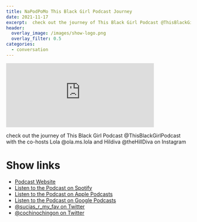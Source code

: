 ```yaml
---
title: NaPodPoMo This Black Girl Podcast Journey
date: 2021-11-17
excerpt:  check out the journey of This Black Girl Podcast @ThisBlackGirlPodcast with the co-hosts Lola @ola.ms.lola and Hildiva @theHillDiva on Instagram
header:
  overlay_image: /images/show-logo.png
  overlay_filter: 0.5
categories: 
  - conversation
---
```


<iframe src='https://embed.podcasts.apple.com/us/podcast/napodpomo-this-black-girl-podcast-journey/id1548173787?i=1000542185450&amp;theme=dark' width='80%' height='175' frameborder='0' allowtransparency='true' allow='encrypted-media'></iframe>

check out the journey of This Black Girl Podcast @ThisBlackGirlPodcast with the co-hosts Lola @ola.ms.lola and Hildiva @theHillDiva on Instagram

# Show links

* <i class='fas fa-link'></i> [Podcast Website](https://sucias.xyz)
* <i class='fab fa-spotify'></i> [Listen to the Podcast on Spotify](https://open.spotify.com/show/3XjoipCU3QzeIaQAAQpBdW)
* <i class='fas fa-podcast'></i> [Listen to the Podcast on Apple Podcasts](https://podcasts.apple.com/us/podcast/sucias-are-my-favorite/id1548173787)
* <i class='fab fa-google-play'></i> [Listen to the Podcast on Google Podcasts](https://podcasts.google.com/feed/aHR0cHM6Ly9hbmNob3IuZm0vcy80MjI0YzYzYy9wb2RjYXN0L3Jzcw==)
* <i class='fab fa-twitter'></i> [@sucias_r_my_fav on Twitter](https://twitter.com/sucias_r_my_fav)
* <i class='fab fa-twitter'></i> [@cochinochingon on Twitter](https://twitter.com/cochinochingon)
